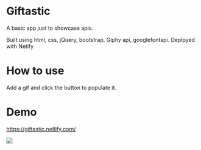 # Giftastic
A basic app just to showcase apis.

Built using html, css, jQuery, bootstrap, Giphy api, googlefontapi. Deplpyed with Netify

# How to use
Add a gif and click the button to populate it.

# Demo
https://giftastic.netlify.com/

<img src="gif2.png">